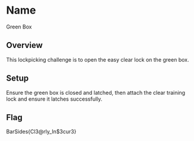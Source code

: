 # Name
Green Box

## Overview
This lockpicking challenge is to open the easy clear lock on the green box.

## Setup
Ensure the green box is closed and latched, then attach the clear training lock and ensure it latches successfully.

## Flag
BarSides{Cl3@rly_In$3cur3}